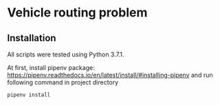 # Vehicle routing problem

## Installation

All scripts were tested using Python 3.7.1. 

At first, install pipenv package:
https://pipenv.readthedocs.io/en/latest/install/#installing-pipenv
and run following command in project directory
```
pipenv install
```